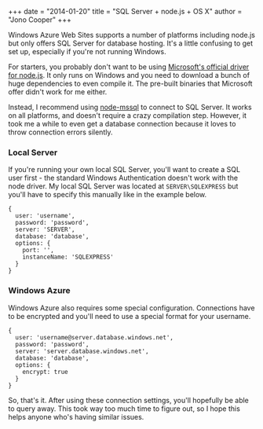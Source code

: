 +++
date = "2014-01-20"
title = "SQL Server + node.js + OS X"
author = "Jono Cooper"
+++

Windows Azure Web Sites supports a number of platforms including node.js but only offers SQL Server for database hosting. It's a little confusing to get set up, especially if you're not running Windows.

For starters, you probably don't want to be using [Microsoft's official driver for node.js](https://github.com/windowsazure/node-sqlserver). It only runs on Windows and you need to download a bunch of huge dependencies to even compile it. The pre-built binaries that Microsoft offer didn't work for me either.

Instead, I recommend using [node-mssql](https://github.com/patriksimek/node-mssql) to connect to SQL Server. It works on all platforms, and doesn't require a crazy compilation step. However, it took me a while to even get a database connection because it loves to throw connection errors silently.

### Local Server

If you're running your own local SQL Server, you'll want to create a SQL user first - the standard Windows Authentication doesn't work with the node driver. My local SQL Server was located at `SERVER\SQLEXPRESS` but you'll have to specify this manually like in the example below.

    {
      user: 'username',
      password: 'password',
      server: 'SERVER',
      database: 'database',
      options: {
        port: '',
        instanceName: 'SQLEXPRESS'
      }
    }

### Windows Azure

Windows Azure also requires some special configuration. Connections have to be encrypted and you'll need to use a special format for your username.

    {
      user: 'username@server.database.windows.net',
      password: 'password',
      server: 'server.database.windows.net',
      database: 'database',
      options: {
        encrypt: true
      }
    }

So, that's it. After using these connection settings, you'll hopefully be able to query away. This took way too much time to figure out, so I hope this helps anyone who's having similar issues.
